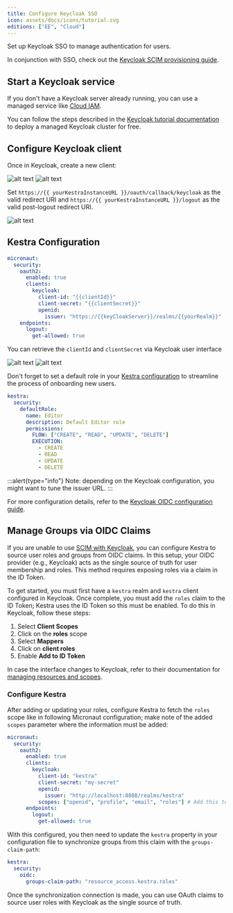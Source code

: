 ```yaml
---
title: Configure Keycloak SSO
icon: assets/docs/icons/tutorial.svg
editions: ["EE", "Cloud"]
---
```


Set up Keycloak SSO to manage authentication for users.

In conjunction with SSO, check out the [Keycloak SCIM provisioning guide](../scim/keycloak.md).

## Start a Keycloak service

If you don't have a Keycloak server already running, you can use a managed service like [Cloud IAM](https://app.cloud-iam.com).

You can follow the steps described in the [Keycloak tutorial documentation](https://documentation.cloud-iam.com/get-started/complete-tutorial.html) to deploy a managed Keycloak cluster for free.

## Configure Keycloak client

Once in Keycloak, create a new client:

![alt text](assets/docs/how-to-guides/keycloak/client1.png)
![alt text](assets/docs/how-to-guides/keycloak/client2.png)

Set `https://{{ yourKestraInstanceURL }}/oauth/callback/keycloak` as the valid redirect URI and `https://{{ yourKestraInstanceURL }}/logout` as the valid post-logout redirect URI.

![alt text](assets/docs/how-to-guides/keycloak/redirect-uri.png)

## Kestra Configuration

```yaml
micronaut:
  security:
    oauth2:
      enabled: true
      clients:
        keycloak:
          client-id: "{{clientId}}"
          client-secret: "{{clientSecret}}"
          openid:
            issuer: "https://{{keyCloakServer}}/realms/{{yourRealm}}"
    endpoints:
      logout:
        get-allowed: true
```

You can retrieve the `clientId` and `clientSecret` via Keycloak user interface

![alt text](assets/docs/how-to-guides/keycloak/clientId.png)
![alt text](assets/docs/how-to-guides/keycloak/clientSecret.png)


Don't forget to set a default role in your [Kestra configuration](../../../configuration/index.md) to streamline the process of onboarding new users.

```yaml
kestra:
  security:
    defaultRole:
      name: Editor
      description: Default Editor role
      permissions:
        FLOW: ["CREATE", "READ", "UPDATE", "DELETE"]
        EXECUTION:
          - CREATE
          - READ
          - UPDATE
          - DELETE
```

:::alert{type="info"}
Note: depending on the Keycloak configuration, you might want to tune the issuer URL.
:::

For more configuration details, refer to the [Keycloak OIDC configuration guide](https://guides.micronaut.io/latest/micronaut-oauth2-keycloak-gradle-java.html).

## Manage Groups via OIDC Claims

If you are unable to use [SCIM with Keycloak](../scim/keycloak.md), you can configure Kestra to source user roles and groups from OIDC claims. In this setup, your OIDC provider (e.g., Keycloak) acts as the single source of truth for user membership and roles. This method requires exposing roles via a claim in the ID Token.

To get started, you must first have a `kestra` realm and `kestra` client configured in Keycloak. Once complete, you must add the `roles` claim to the ID Token; Kestra uses the ID Token so this must be enabled. To do this in Keycloak, follow these steps:

1. Select **Client Scopes**
2. Click on the **roles** scope
3. Select **Mappers**
4. Click on **client roles**
5. Enable **Add to ID Token**

In case the interface changes to Keycloak, refer to their documentation for [managing resources and scopes](https://www.keycloak.org/docs/latest/authorization_services/#_resource_overview).

### Configure Kestra

After adding or updating your roles, configure Kestra to fetch the `roles` scope like in following Micronaut configuration; make note of the added `scopes` parameter where the information must be added:

```yaml
micronaut:
  security:
    oauth2:
      enabled: true
      clients:
        keycloak:
          client-id: "kestra"
          client-secret: "my-secret"
          openid:
            issuer: "http://localhost:8088/realms/kestra"
          scopes: ["openid", "profile", "email", "roles"] # Add this to enable role mapping
      endpoints:
        logout:
          get-allowed: true
```

With this configured, you then need to update the `kestra` property in your configuration file to synchronize groups from this claim with the `groups-claim-path`:

```yaml
kestra:
  security:
    oidc:
      groups-claim-path: "resource_access.kestra.roles"
```

Once the synchronization connection is made, you can use OAuth claims to source user roles with Keycloak as the single source of truth.
